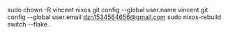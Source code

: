 sudo chown -R vincent nixos
git config --global user.name vincent
git config --global user.email dzn1534564656@gmail.com
sudo nixos-rebuild switch --flake .
